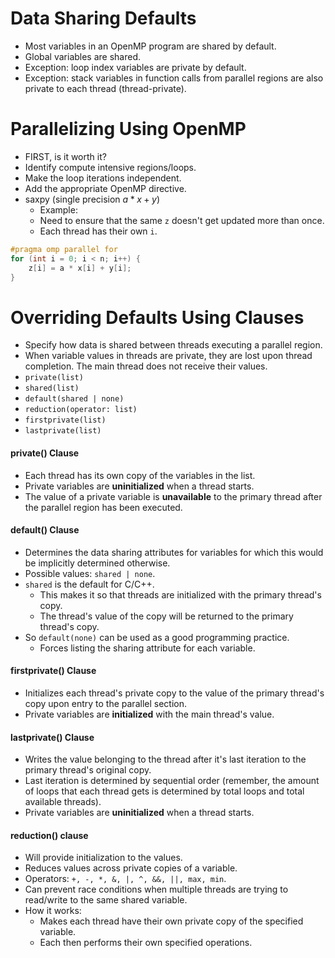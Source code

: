 # Data Sharing Defaults
- Most variables in an OpenMP program are shared by default.
- Global variables are shared.
- Exception: loop index variables are private by default.
- Exception: stack variables in function calls from parallel regions are also private to each thread (thread-private).

# Parallelizing Using OpenMP
- FIRST, is it worth it?
- Identify compute intensive regions/loops.
- Make the loop iterations independent.
- Add the appropriate OpenMP directive.
- saxpy (single precision $a*x+y$) 
	- Example:
	- Need to ensure that the same `z` doesn't get updated more than once.
	- Each thread has their own `i`.
```c
#pragma omp parallel for
for (int i = 0; i < n; i++) {
	z[i] = a * x[i] + y[i];
}
```
# Overriding Defaults Using Clauses
- Specify how data is shared between threads executing a parallel region.
- When variable values in threads are private, they are lost upon thread completion. The main thread does not receive their values.
- `private(list)`
- `shared(list)`
- `default(shared | none)`
- `reduction(operator: list)`
- `firstprivate(list)`
- `lastprivate(list)`
#### private() Clause
- Each thread has its own copy of the variables in the list.
- Private variables are **uninitialized** when a thread starts.
- The value of a private variable is **unavailable** to the primary thread after the parallel region has been executed.
#### default() Clause
- Determines the data sharing attributes for variables for which this would be implicitly determined otherwise.
- Possible values: `shared | none`.
- `shared` is the default for C/C++.
	- This makes it so that threads are initialized with the primary thread's copy.
	- The thread's value of the copy will be returned to the primary thread's copy.
- So `default(none)` can be used as a good programming practice.
	- Forces listing the sharing attribute for each variable.
#### firstprivate() Clause
- Initializes each thread's private copy to the value of the primary thread's copy upon entry to the parallel section.
- Private variables are **initialized** with the main thread's value.
#### lastprivate() Clause
- Writes the value belonging to the thread after it's last iteration to the primary thread's original copy.
- Last iteration is determined by sequential order (remember, the amount of loops that each thread gets is determined by total loops and total available threads).
- Private variables are **uninitialized** when a thread starts.
#### reduction() clause
- Will provide initialization to the values.
- Reduces values across private copies of a variable.
- Operators: `+, -, *, &, |, ^, &&, ||, max, min`.
- Can prevent race conditions when multiple threads are trying to read/write to the same shared variable.
- How it works:
	- Makes each thread have their own private copy of the specified variable.
	- Each then performs their own specified operations.